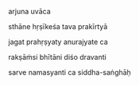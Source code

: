 arjuna uvāca

sthāne hṛṣīkeśa tava prakīrtyā

jagat prahṛṣyaty anurajyate ca

rakṣāṁsi bhītāni diśo dravanti

sarve namasyanti ca siddha-saṅghāḥ